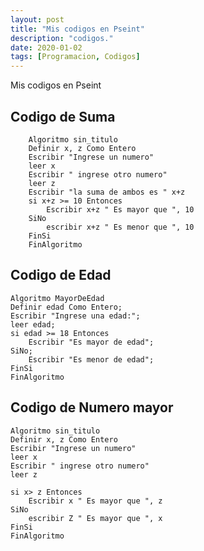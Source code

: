 ```yaml
---
layout: post
title: "Mis codigos en Pseint"
description: "codigos."
date: 2020-01-02
tags: [Programacion, Codigos]
---
```


Mis codigos en Pseint

<!--more-->

## Codigo de Suma		
		Algoritmo sin_titulo
		Definir x, z Como Entero
		Escribir "Ingrese un numero"
		leer x
		Escribir " ingrese otro numero"
		leer z
		Escribir "la suma de ambos es " x+z
		si x+z >= 10 Entonces
			Escribir x+z " Es mayor que ", 10
		SiNo
			escribir x+z " Es menor que ", 10
		FinSi
		FinAlgoritmo

## Codigo de Edad
	Algoritmo MayorDeEdad
	Definir edad Como Entero;
	Escribir "Ingrese una edad:";
	leer edad;
	si edad >= 18 Entonces
		Escribir "Es mayor de edad";
	SiNo;
		Escribir "Es menor de edad";
	FinSi
	FinAlgoritmo


## Codigo de Numero mayor
	Algoritmo sin_titulo
	Definir x, z Como Entero
	Escribir "Ingrese un numero"
	leer x
	Escribir " ingrese otro numero"
	leer z
	
	si x> z Entonces
		Escribir x " Es mayor que ", z
	SiNo
		escribir Z " Es mayor que ", x
	FinSi
	FinAlgoritmo


